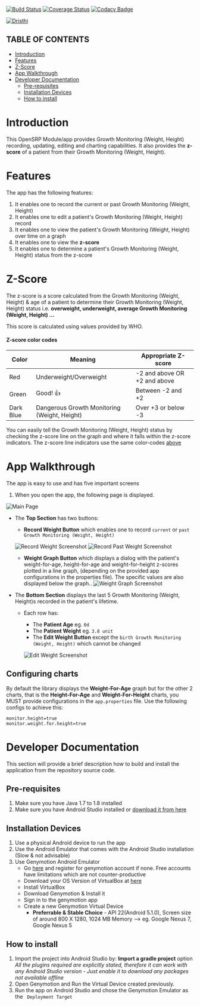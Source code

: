 [![Build Status](https://travis-ci.org/OpenSRP/opensrp-client-growth-monitoring.svg?branch=master)](https://travis-ci.org/OpenSRP/opensrp-client-growth-monitoring) [![Coverage Status](https://coveralls.io/repos/github/OpenSRP/opensrp-client-growth-monitoring/badge.svg?branch=master)](https://coveralls.io/github/OpenSRP/opensrp-client-growth-monitoring?branch=master)  [![Codacy Badge](https://api.codacy.com/project/badge/Grade/4a58cd4e1748432780ac66a9fbee0394)](https://www.codacy.com/app/OpenSRP/opensrp-client-growth-monitoring?utm_source=github.com&amp;utm_medium=referral&amp;utm_content=OpenSRP/opensrp-client-growth-monitoring&amp;utm_campaign=Badge_Grade)


[![Dristhi](https://raw.githubusercontent.com/OpenSRP/opensrp-client/master/opensrp-app/res/drawable-mdpi/login_logo.png)](https://smartregister.atlassian.net/wiki/dashboard.action)

## TABLE OF CONTENTS

* [Introduction](#introduction)
* [Features](#features)
* [Z-Score](#z-score)
* [App Walkthrough](#app-walkthrough)
* [Developer Documentation](#developer-documentation)
   * [Pre-requisites](#pre-requisites)
   * [Installation Devices](#installation-devices)
   * [How to install](#how-to-install)


# Introduction

This OpenSRP Module/app provides Growth Monitoring (Weight, Height) recording, updating, editing and charting capabilities. It also provides the **z-score** of a patient from their Growth Monitoring (Weight, Height).

# Features

The app has the following features:

1. It enables one to record the current or past Growth Monitoring (Weight, Height)
2. It enables one to edit a patient's Growth Monitoring (Weight, Height) record
3. It enables one to view the patient's Growth Monitoring (Weight, Height) over time on a graph
4. It enables one to view the **z-score**
5. It enables one to determine a patient's Growth Monitoring (Weight, Height) status from the z-score

# Z-Score

The z-score is a score calculated from the Growth Monitoring (Weight, Height) & age of a patient to determine their Growth Monitoring (Weight, Height) status i.e. **overweight, underweight, average Growth Monitoring (Weight, Height) ...**

This score is calculated using values provided by WHO.

#### Z-score color codes

Color | Meaning | Appropriate Z-score
----- | ------- | -------------------
Red | Underweight/Overweight | -2 and above OR +2 and above
Green | Good! :thumbsup: | Between -2 and +2
Dark Blue | Dangerous Growth Monitoring (Weight, Height) | Over +3 or below -3

You can easily tell the Growth Monitoring (Weight, Height) status by checking the z-score line on the graph and where it falls within the z-score indicators. The z-score line indicators use the same color-codes [above](#z-score-color-codes)

# App Walkthrough

The app is easy to use and has five important screens

1. When you open the app, the following page is displayed.

![Main Page](https://user-images.githubusercontent.com/31766075/30366688-a33394c6-9874-11e7-9d21-1a408dba867f.png)

 * The **Top Section** has two buttons:
     - **Record Weight Button** which enables one to record `current` or `past Growth Monitoring (Weight, Height)`

     ![Record Weight Screenshot](https://user-images.githubusercontent.com/31766075/30361164-1c9a2d64-985e-11e7-8852-099b6d55f577.png)
     ![Record Past Weight Screenshot](https://user-images.githubusercontent.com/31766075/30361167-1ca12718-985e-11e7-9863-bb4a89efa134.png)
     - **Weight Graph Button** which displays a dialog with the patient's weight-for-age, height-for-age and weight-for-height z-scores plotted in a line graph, (depending on the provided app configurations in the properties file). The specific values are also displayed below the graph..
     ![Weight Graph Screenshot](https://user-images.githubusercontent.com/31766075/30361166-1ca12f92-985e-11e7-97b7-2ab3ed8bebe6.png)


* The **Bottom Section** displays the last 5 Growth Monitoring (Weight, Height)s recorded in the patient's lifetime. 
    - Each row has:
        + The **Patient Age** eg. `0d`
        + The **Patient Weight** eg. `3.8 unit`
        + The **Edit Weight Button** except the `birth Growth Monitoring (Weight, Height)` which cannot be changed

        ![Edit Weight Screenshot](https://user-images.githubusercontent.com/31766075/30361163-1c99caf4-985e-11e7-8e3e-f985dff40a7a.png)

## Configuring charts
By default the library displays the **Weight-For-Age** graph but for the other 2 charts, that is the **Height-For-Age** and **Weight-For-Height** charts, you MUST
provide configurations in the `app.properties` file. Use the following configs to achieve this:

```
monitor.height=true
monitor.weight.for.height=true
```

# Developer Documentation

This section will provide a brief description how to build and install the application from the repository source code.

## Pre-requisites

1. Make sure you have Java 1.7 to 1.8 installed
2. Make sure you have Android Studio installed or [download it from here](https://developer.android.com/studio/index.html)


## Installation Devices

1. Use a physical Android device to run the app
2. Use the Android Emulator that comes with the Android Studio installation (Slow & not advisable)
3. Use Genymotion Android Emulator
    * Go [here](https://www.genymotion.com/) and register for genymotion account if none. Free accounts have limitations which are not counter-productive
    * Download your OS Version of VirtualBox at [here](https://www.virtualbox.org/wiki/Downloads)
    * Install VirtualBox
    * Download Genymotion & Install it
    * Sign in to the genymotion app
    * Create a new Genymotion Virtual Device 
        * **Preferrable & Stable Choice** - API 22(Android 5.1.0), Screen size of around 800 X 1280, 1024 MB Memory --> eg. Google Nexus 7, Google Nexus 5

## How to install

1. Import the project into Android Studio by: **Import a gradle project** option
   _All the plugins required are explicitly stated, therefore it can work with any Android Studio version - Just enable it to download any packages not available offline_
1. Open Genymotion and Run the Virtual Device created previously.
1. Run the app on Android Studio and chose the Genymotion Emulator as the ` Deployment Target`











